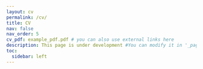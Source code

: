 ```yaml
---
layout: cv
permalink: /cv/
title: CV
nav: false
nav_order: 5
cv_pdf: example_pdf.pdf # you can also use external links here
description: This page is under development #You can modify it in '_pages/cv.md'. You can also change or remove the top pdf download button.
toc:
  sidebar: left
---
```

